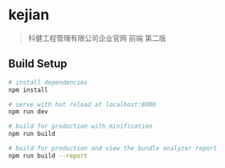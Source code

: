 # kejian

> 科健工程管理有限公司企业官网 前端
> 第二版

## Build Setup

``` bash
# install dependencies
npm install

# serve with hot reload at localhost:8000
npm run dev

# build for production with minification
npm run build

# build for production and view the bundle analyzer report
npm run build --report
```



